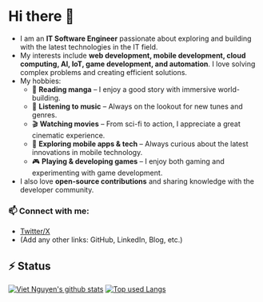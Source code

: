 # Hi there 👋  

- I am an **IT Software Engineer** passionate about exploring and building with the latest technologies in the IT field.  
- My interests include **web development, mobile development, cloud computing, AI, IoT, game development, and automation**. I love solving complex problems and creating efficient solutions.  
- My hobbies:  
  - 📖 **Reading manga** – I enjoy a good story with immersive world-building.  
  - 🎵 **Listening to music** – Always on the lookout for new tunes and genres.  
  - 🎬 **Watching movies** – From sci-fi to action, I appreciate a great cinematic experience.  
  - 📱 **Exploring mobile apps & tech** – Always curious about the latest innovations in mobile technology.  
  - 🎮 **Playing & developing games** – I enjoy both gaming and experimenting with game development.  
- I also love **open-source contributions** and sharing knowledge with the developer community.  

### 📫 Connect with me:  
- [Twitter/X](https://x.com/Vietnguyenq)  
- (Add any other links: GitHub, LinkedIn, Blog, etc.)

## ⚡ Status
<!-- <a href="https://github.com/anuraghazra/github-readme-stats">
  <img align="left" src="https://github-readme-stats.vercel.app/api?username=tiepviet&show_icons=true&count_private=true&theme=github_dark" />
</a>
<a href="https://github.com/anuraghazra/github-readme-stats">
  <img align="left" src="https://github-readme-stats.vercel.app/api/top-langs/?username=tiepviet&show_icons=true&count_private=true&theme=github_dark" />
</a>
<br> -->
[![Viet Nguyen's github stats](https://github-readme-stats.vercel.app/api?username=tiepviet&show_icons=true&count_private=true&theme=github_dark)](https://github.com/tiepviet/)
[![Top used Langs](https://github-readme-stats.vercel.app/api/top-langs/?username=tiepviet&show_icons=true&count_private=true&theme=github_dark)](https://github.com/tiepviet/)
